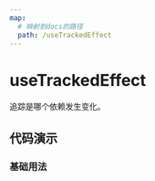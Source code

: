 ```yaml
---
map:
  # 映射到docs的路径
  path: /useTrackedEffect
---
```


# useTrackedEffect

追踪是哪个依赖发生变化。

## 代码演示

### 基础用法

<demo src="./demo/demo.vue"
  language="vue"
  title="基本用法"
  desc="">
</demo>
